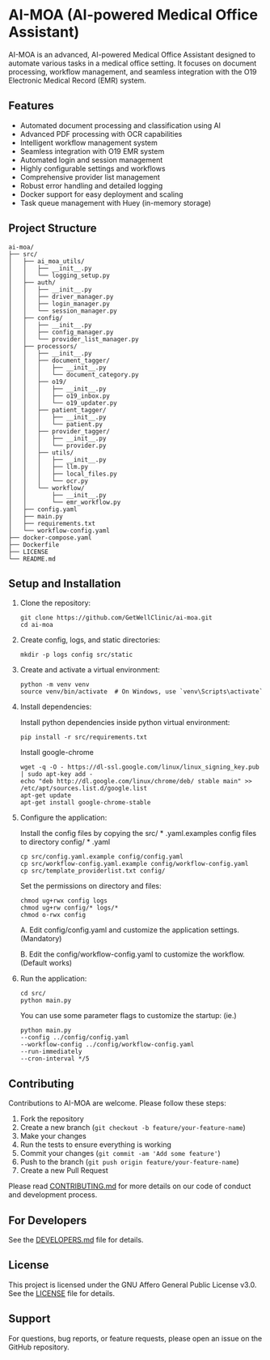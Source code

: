 # AI-MOA (AI-powered Medical Office Assistant)

AI-MOA is an advanced, AI-powered Medical Office Assistant designed to automate various tasks in a medical office setting. It focuses on document processing, workflow management, and seamless integration with the O19 Electronic Medical Record (EMR) system.

## Features

- Automated document processing and classification using AI
- Advanced PDF processing with OCR capabilities
- Intelligent workflow management system
- Seamless integration with O19 EMR system
- Automated login and session management
- Highly configurable settings and workflows
- Comprehensive provider list management
- Robust error handling and detailed logging
- Docker support for easy deployment and scaling
- Task queue management with Huey (in-memory storage)

## Project Structure

```
ai-moa/
├── src/
│   ├── ai_moa_utils/
│   │   ├── __init__.py
│   │   └── logging_setup.py
│   ├── auth/
│   │   ├── __init__.py
│   │   ├── driver_manager.py
│   │   ├── login_manager.py
│   │   └── session_manager.py
│   ├── config/
│   │   ├── __init__.py
│   │   ├── config_manager.py
│   │   └── provider_list_manager.py
│   ├── processors/
│   │   ├── __init__.py
│   │   ├── document_tagger/
│   │   │   ├── __init__.py
│   │   │   └── document_category.py
│   │   ├── o19/
│   │   │   ├── __init__.py
│   │   │   ├── o19_inbox.py
│   │   │   └── o19_updater.py
│   │   ├── patient_tagger/
│   │   │   ├── __init__.py
│   │   │   └── patient.py
│   │   ├── provider_tagger/
│   │   │   ├── __init__.py
│   │   │   └── provider.py
│   │   ├── utils/
│   │   │   ├── __init__.py
│   │   │   ├── llm.py
│   │   │   ├── local_files.py
│   │   │   └── ocr.py
│   │   └── workflow/
│   │       ├── __init__.py
│   │       └── emr_workflow.py
│   ├── config.yaml
│   ├── main.py
│   ├── requirements.txt
│   └── workflow-config.yaml
├── docker-compose.yaml
├── Dockerfile
├── LICENSE
└── README.md
```

## Setup and Installation

1. Clone the repository:
	
	```
	git clone https://github.com/GetWellClinic/ai-moa.git
	cd ai-moa
	```

2. Create config, logs, and static directories:

	```
	mkdir -p logs config src/static
	```

3. Create and activate a virtual environment:

	```
	python -m venv venv
	source venv/bin/activate  # On Windows, use `venv\Scripts\activate`
	```

4. Install dependencies:
	
	Install python dependencies inside python virtual environment:
	```
	pip install -r src/requirements.txt
	```

	Install google-chrome
	```
	wget -q -O - https://dl-ssl.google.com/linux/linux_signing_key.pub | sudo apt-key add -
	echo "deb http://dl.google.com/linux/chrome/deb/ stable main" >> /etc/apt/sources.list.d/google.list
	apt-get update
	apt-get install google-chrome-stable
	```

5. Configure the application:
	
	Install the config files by copying the src/ * .yaml.examples config files to directory config/ * .yaml
	```
	cp src/config.yaml.example config/config.yaml
	cp src/workflow-config.yaml.example config/workflow-config.yaml
	cp src/template_providerlist.txt config/
	```

	Set the permissions on directory and files:
	```
	chmod ug+rwx config logs
	chmod ug+rw config/* logs/*
	chmod o-rwx config
	```

	A. Edit config/config.yaml and customize the application settings. (Mandatory)

	B. Edit the config/workflow-config.yaml to customize the workflow. (Default works)

6. Run the application:
   ```
   cd src/
   python main.py
   ```

	You can use some parameter flags to customize the startup: (ie.)
	```	python main.py	--config ../config/config.yaml
	--workflow-config ../config/workflow-config.yaml
	--run-immediately
	--cron-interval */5
	```

## Contributing

Contributions to AI-MOA are welcome. Please follow these steps:

1. Fork the repository
2. Create a new branch (`git checkout -b feature/your-feature-name`)
3. Make your changes
4. Run the tests to ensure everything is working
5. Commit your changes (`git commit -am 'Add some feature'`)
6. Push to the branch (`git push origin feature/your-feature-name`)
7. Create a new Pull Request

Please read [CONTRIBUTING.md](docs/contributing.md) for more details on our code of conduct and development process.

## For Developers

See the [DEVELOPERS.md](docs/developers.md) file for details.

## License

This project is licensed under the GNU Affero General Public License v3.0. See the [LICENSE](LICENSE) file for details.

## Support

For questions, bug reports, or feature requests, please open an issue on the GitHub repository.
